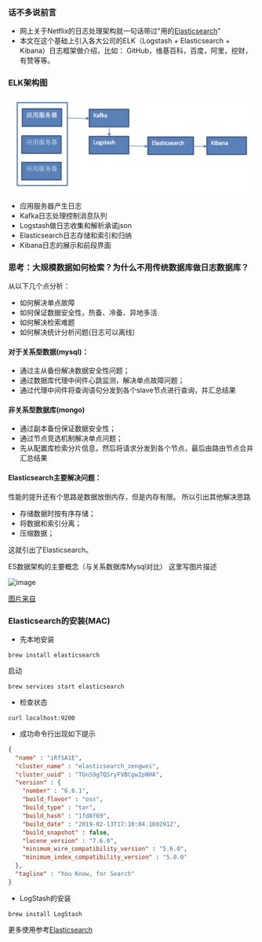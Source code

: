### 话不多说前言

* 网上关于Netflix的日志处理架构就一句话带过"用的[Elasticsearch](https://www.elastic.co/)"
* 本文在这个基础上引入各大公司的ELK（Logstash + Elasticsearch + Kibana）日志框架做介绍，比如： GitHub，维基百科，百度，阿里，挖财，有赞等等。


### ELK架构图

![如图](./../asset/image/log-framework.jpg)

* 应用服务器产生日志
* Kafka日志处理控制消息队列
* Logstash做日志收集和解析承诺json
* Elasticsearch日志存储和索引和归纳
* Kibana日志的展示和前段界面

### 思考：大规模数据如何检索？为什么不用传统数据库做日志数据库？

从以下几个点分析：
* 如何解决单点故障
* 如何保证数据安全性，热备、冷备、异地多活
* 如何解决检索难题
* 如何解决统计分析问题(日志可以离线)


#### 对于关系型数据(mysql)： 

* 通过主从备份解决数据安全性问题； 
* 通过数据库代理中间件心跳监测，解决单点故障问题； 
* 通过代理中间件将查询语句分发到各个slave节点进行查询，并汇总结果


#### 非关系型数据库(mongo)
* 通过副本备份保证数据安全性； 
* 通过节点竞选机制解决单点问题； 
* 先从配置库检索分片信息，然后将请求分发到各个节点，最后由路由节点合并汇总结果 

#### Elasticsearch主要解决问题：

性能的提升还有个思路是数据放倒内存，但是内存有限。
所以引出其他解决思路

* 存储数据时按有序存储； 
* 将数据和索引分离； 
* 压缩数据； 

这就引出了Elasticsearch。

ES数据架构的主要概念（与关系数据库Mysql对比）
这里写图片描述

![image](https://img-blog.csdn.net/20160818210034345)

[图片来自](https://img-blog.csdn.net/20160818210034345)


### Elasticsearch的安装(MAC)

* 先本地安装

```
brew install elasticsearch
```

启动

```
brew services start elasticsearch
```

* 检查状态

```
curl localhost:9200
```

* 成功命令行出现如下提示

```json
{
  "name" : "iRfSA1E",
  "cluster_name" : "elasticsearch_zengwei",
  "cluster_uuid" : "TGnS9gTQSryFVBCgwIpNHA",
  "version" : {
    "number" : "6.6.1",
    "build_flavor" : "oss",
    "build_type" : "tar",
    "build_hash" : "1fd8f69",
    "build_date" : "2019-02-13T17:10:04.160291Z",
    "build_snapshot" : false,
    "lucene_version" : "7.6.0",
    "minimum_wire_compatibility_version" : "5.6.0",
    "minimum_index_compatibility_version" : "5.0.0"
  },
  "tagline" : "You Know, for Search"
}
```

* LogStash的安装

```
brew install LogStash
```

更多使用参考[Elasticsearch](https://www.elastic.co/)


















